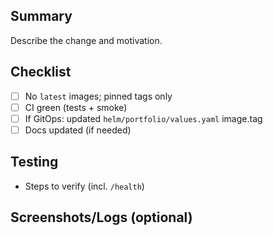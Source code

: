 ## Summary
Describe the change and motivation.

## Checklist
- [ ] No `latest` images; pinned tags only
- [ ] CI green (tests + smoke)
- [ ] If GitOps: updated `helm/portfolio/values.yaml` image.tag
- [ ] Docs updated (if needed)

## Testing
- Steps to verify (incl. `/health`)

## Screenshots/Logs (optional)


